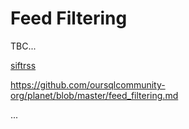 
<!-- 6789 123456789 123456789 123456789 123456789 123456789 123456789 123456789 -->

# Feed Filtering

TBC...

[siftrss](https://siftrss.com/)

https://github.com/oursqlcommunity-org/planet/blob/master/feed_filtering.md

...


<!-- EOF -->
